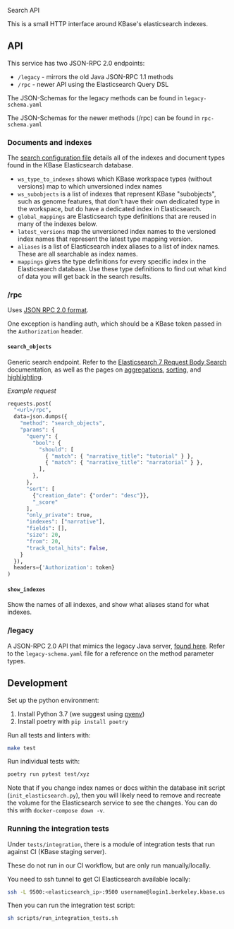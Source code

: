 
Search API

This is a small HTTP interface around KBase's elasticsearch indexes.

## API

This service has two JSON-RPC 2.0 endpoints:

* `/legacy` - mirrors the old Java JSON-RPC 1.1 methods
* `/rpc` - newer API using the Elasticsearch Query DSL

The JSON-Schemas for the legacy methods can be found in `legacy-schema.yaml`

The JSON-Schemas for the newer methods (/rpc) can be found in `rpc-schema.yaml`

### Documents and indexes

The [search configuration file](https://github.com/kbase/index_runner_spec/blob/master/config.yaml) details all of the indexes and document types found in the KBase Elasticsearch database.

* `ws_type_to_indexes` shows which KBase workspace types (without versions) map to which unversioned index names
* `ws_subobjects` is a list of indexes that represent KBase "subobjects", such as genome features, that don't have their own dedicated type in the workspace, but do have a dedicated index in Elasticsearch.
* `global_mappings` are Elasticsearch type definitions that are reused in many of the indexes below.
* `latest_versions` map the unversioned index names to the versioned index names that represent the latest type mapping version.
* `aliases` is a list of Elasticsearch index aliases to a list of index names. These are all searchable as index names.
* `mappings` gives the type definitions for every specific index in the Elasticsearch database. Use these type definitions to find out what kind of data you will get back in the search results.

### <url>/rpc

Uses [JSON RPC 2.0 format](https://www.jsonrpc.org/specification).

One exception is handling auth, which should be a KBase token passed in the `Authorization` header.

#### `search_objects`

Generic search endpoint. Refer to the [Elasticsearch 7 Request Body Search](https://www.elastic.co/guide/en/elasticsearch/reference/7.x/search-request-body.html) documentation, as well as the pages on [aggregations](https://www.elastic.co/guide/en/elasticsearch/reference/current/search-aggregations.html), [sorting](https://www.elastic.co/guide/en/elasticsearch/reference/7.5/search-request-body.html#request-body-search-sort), and [highlighting](https://www.elastic.co/guide/en/elasticsearch/reference/7.5/search-request-body.html#request-body-search-highlighting).

_Example request_

```py
requests.post(
  "<url>/rpc",
  data=json.dumps({
    "method": "search_objects",
    "params": {
      "query": {
        "bool": {
          "should": [
            { "match": { "narrative_title": "tutorial" } },
            { "match": { "narrative_title": "narratorial" } },
          ],
        },
      },
      "sort": [
        {"creation_date": {"order": "desc"}},
        "_score"
      ],
      "only_private": true,
      "indexes": ["narrative"],
      "fields": [],
      "size": 20,
      "from": 20,
      "track_total_hits": False,
    }
  }),
  headers={'Authorization': token}
)
```

#### `show_indexes`

Show the names of all indexes, and show what aliases stand for what indexes.

### <url>/legacy

A JSON-RPC 2.0 API that mimics the legacy Java server, [found here](https://github.com/kbase/KBaseSearchEngin://github.com/kbase/KBaseSearchEngine). Refer to the `legacy-schema.yaml` file for a reference on the method parameter types.

## Development

Set up the python environment:

1. Install Python 3.7 (we suggest using [pyenv](https://github.com/pyenv/pyenv))
1. Install poetry with `pip install poetry`

Run all tests and linters with:

```sh
make test
```

Run individual tests with:

```sh
poetry run pytest test/xyz
```

Note that if you change index names or docs within the database init script
(`init_elasticsearch.py`), then you will likely need to remove and recreate the
volume for the Elasticsearch service to see the changes. You can do this with `docker-compose down -v`.

### Running the integration tests

Under `tests/integration`, there is a module of integration tests that run against CI (KBase staging server).

These do not run in our CI workflow, but are only run manually/locally.

You need to ssh tunnel to get CI Elasticsearch available locally:

```sh
ssh -L 9500:<elasticsearch_ip>:9500 username@login1.berkeley.kbase.us
```

Then you can run the integration test script:

```sh
sh scripts/run_integration_tests.sh
```
